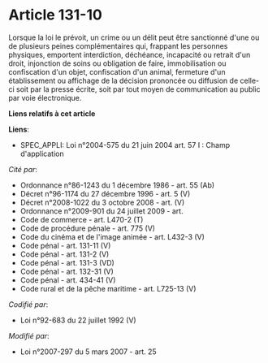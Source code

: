 # Article 131-10

Lorsque la loi le prévoit, un crime ou un délit peut être sanctionné d'une ou de plusieurs peines complémentaires qui,
frappant les personnes physiques, emportent interdiction, déchéance, incapacité ou retrait d'un droit, injonction de soins ou
obligation de faire, immobilisation ou confiscation d'un objet, confiscation d'un animal, fermeture d'un établissement ou
affichage de la décision prononcée ou diffusion de celle-ci soit par la presse écrite, soit par tout moyen de communication
au public par voie électronique.

**Liens relatifs à cet article**

**Liens**:

  - SPEC_APPLI: Loi n°2004-575 du 21 juin 2004 art. 57 I : Champ d'application

_Cité par_:

  - Ordonnance n°86-1243 du 1 décembre 1986 - art. 55 (Ab)
  - Décret n°96-1174 du 27 décembre 1996 - art. 5 (V)
  - Décret n°2008-1022 du 3 octobre 2008 - art. (V)
  - Ordonnance n°2009-901 du 24 juillet 2009 - art.
  - Code de commerce - art. L470-2 (T)
  - Code de procédure pénale - art. 775 (V)
  - Code du cinéma et de l'image animée - art. L432-3 (V)
  - Code pénal - art. 131-11 (V)
  - Code pénal - art. 131-2 (V)
  - Code pénal - art. 131-3 (VD)
  - Code pénal - art. 132-31 (V)
  - Code pénal - art. 434-41 (V)
  - Code rural et de la pêche maritime - art. L725-13 (V)

_Codifié par_:

  - Loi n°92-683 du 22 juillet 1992 (V)

_Modifié par_:

  - Loi n°2007-297 du 5 mars 2007 - art. 25
